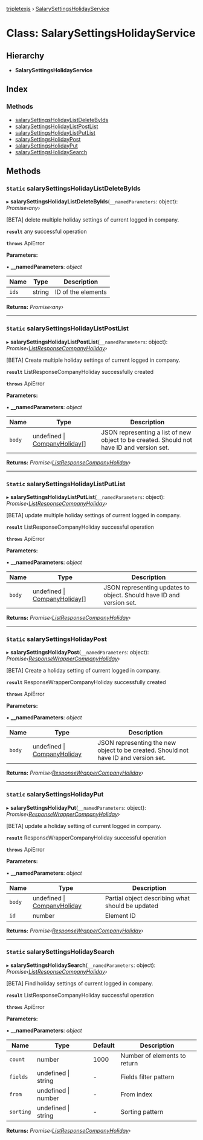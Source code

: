 [tripletexjs](../README.md) › [SalarySettingsHolidayService](salarysettingsholidayservice.md)

# Class: SalarySettingsHolidayService

## Hierarchy

* **SalarySettingsHolidayService**

## Index

### Methods

* [salarySettingsHolidayListDeleteByIds](salarysettingsholidayservice.md#static-salarysettingsholidaylistdeletebyids)
* [salarySettingsHolidayListPostList](salarysettingsholidayservice.md#static-salarysettingsholidaylistpostlist)
* [salarySettingsHolidayListPutList](salarysettingsholidayservice.md#static-salarysettingsholidaylistputlist)
* [salarySettingsHolidayPost](salarysettingsholidayservice.md#static-salarysettingsholidaypost)
* [salarySettingsHolidayPut](salarysettingsholidayservice.md#static-salarysettingsholidayput)
* [salarySettingsHolidaySearch](salarysettingsholidayservice.md#static-salarysettingsholidaysearch)

## Methods

### `Static` salarySettingsHolidayListDeleteByIds

▸ **salarySettingsHolidayListDeleteByIds**(`__namedParameters`: object): *Promise‹any›*

[BETA] delete multiple holiday settings of current logged in company.

**`result`** any successful operation

**`throws`** ApiError

**Parameters:**

▪ **__namedParameters**: *object*

Name | Type | Description |
------ | ------ | ------ |
`ids` | string | ID of the elements |

**Returns:** *Promise‹any›*

___

### `Static` salarySettingsHolidayListPostList

▸ **salarySettingsHolidayListPostList**(`__namedParameters`: object): *Promise‹[ListResponseCompanyHoliday](../interfaces/listresponsecompanyholiday.md)›*

[BETA] Create multiple holiday settings of current logged in company.

**`result`** ListResponseCompanyHoliday successfully created

**`throws`** ApiError

**Parameters:**

▪ **__namedParameters**: *object*

Name | Type | Description |
------ | ------ | ------ |
`body` | undefined &#124; [CompanyHoliday](../interfaces/companyholiday.md)[] | JSON representing a list of new object to be created. Should not have ID and version set. |

**Returns:** *Promise‹[ListResponseCompanyHoliday](../interfaces/listresponsecompanyholiday.md)›*

___

### `Static` salarySettingsHolidayListPutList

▸ **salarySettingsHolidayListPutList**(`__namedParameters`: object): *Promise‹[ListResponseCompanyHoliday](../interfaces/listresponsecompanyholiday.md)›*

[BETA] update multiple holiday settings of current logged in company.

**`result`** ListResponseCompanyHoliday successful operation

**`throws`** ApiError

**Parameters:**

▪ **__namedParameters**: *object*

Name | Type | Description |
------ | ------ | ------ |
`body` | undefined &#124; [CompanyHoliday](../interfaces/companyholiday.md)[] | JSON representing updates to object. Should have ID and version set. |

**Returns:** *Promise‹[ListResponseCompanyHoliday](../interfaces/listresponsecompanyholiday.md)›*

___

### `Static` salarySettingsHolidayPost

▸ **salarySettingsHolidayPost**(`__namedParameters`: object): *Promise‹[ResponseWrapperCompanyHoliday](../interfaces/responsewrappercompanyholiday.md)›*

[BETA] Create a holiday setting of current logged in company.

**`result`** ResponseWrapperCompanyHoliday successfully created

**`throws`** ApiError

**Parameters:**

▪ **__namedParameters**: *object*

Name | Type | Description |
------ | ------ | ------ |
`body` | undefined &#124; [CompanyHoliday](../interfaces/companyholiday.md) | JSON representing the new object to be created. Should not have ID and version set. |

**Returns:** *Promise‹[ResponseWrapperCompanyHoliday](../interfaces/responsewrappercompanyholiday.md)›*

___

### `Static` salarySettingsHolidayPut

▸ **salarySettingsHolidayPut**(`__namedParameters`: object): *Promise‹[ResponseWrapperCompanyHoliday](../interfaces/responsewrappercompanyholiday.md)›*

[BETA] update a holiday setting of current logged in company.

**`result`** ResponseWrapperCompanyHoliday successful operation

**`throws`** ApiError

**Parameters:**

▪ **__namedParameters**: *object*

Name | Type | Description |
------ | ------ | ------ |
`body` | undefined &#124; [CompanyHoliday](../interfaces/companyholiday.md) | Partial object describing what should be updated |
`id` | number | Element ID |

**Returns:** *Promise‹[ResponseWrapperCompanyHoliday](../interfaces/responsewrappercompanyholiday.md)›*

___

### `Static` salarySettingsHolidaySearch

▸ **salarySettingsHolidaySearch**(`__namedParameters`: object): *Promise‹[ListResponseCompanyHoliday](../interfaces/listresponsecompanyholiday.md)›*

[BETA] Find holiday settings of current logged in company.

**`result`** ListResponseCompanyHoliday successful operation

**`throws`** ApiError

**Parameters:**

▪ **__namedParameters**: *object*

Name | Type | Default | Description |
------ | ------ | ------ | ------ |
`count` | number | 1000 | Number of elements to return |
`fields` | undefined &#124; string | - | Fields filter pattern |
`from` | undefined &#124; number | - | From index |
`sorting` | undefined &#124; string | - | Sorting pattern |

**Returns:** *Promise‹[ListResponseCompanyHoliday](../interfaces/listresponsecompanyholiday.md)›*
